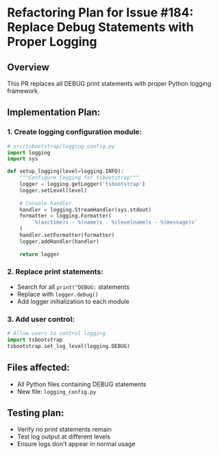 # Refactoring Plan for Issue #184: Replace Debug Statements with Proper Logging

## Overview
This PR replaces all DEBUG print statements with proper Python logging framework.

## Implementation Plan:

### 1. Create logging configuration module:
```python
# src/tsbootstrap/logging_config.py
import logging
import sys

def setup_logging(level=logging.INFO):
    """Configure logging for tsbootstrap"""
    logger = logging.getLogger('tsbootstrap')
    logger.setLevel(level)
    
    # Console handler
    handler = logging.StreamHandler(sys.stdout)
    formatter = logging.Formatter(
        '%(asctime)s - %(name)s - %(levelname)s - %(message)s'
    )
    handler.setFormatter(formatter)
    logger.addHandler(handler)
    
    return logger
```

### 2. Replace print statements:
- Search for all `print("DEBUG:` statements
- Replace with `logger.debug()`
- Add logger initialization to each module

### 3. Add user control:
```python
# Allow users to control logging
import tsbootstrap
tsbootstrap.set_log_level(logging.DEBUG)
```

## Files affected:
- All Python files containing DEBUG statements
- New file: `logging_config.py`

## Testing plan:
- Verify no print statements remain
- Test log output at different levels
- Ensure logs don't appear in normal usage